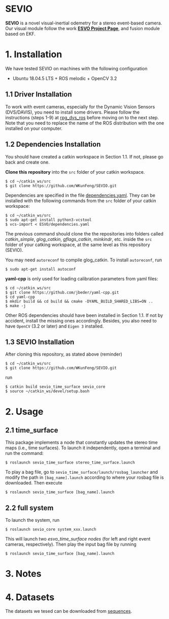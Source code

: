# SEVIO

**SEVIO** is a novel visual-inertial odemetry for a stereo event-based camera. Our visual module follow the work **[ESVO Project Page](https://sites.google.com/view/esvo-project-page/home)**, and fusion module based on EKF.

# 1. Installation

We have tested SEVIO on machines with the following configuration
* Ubuntu 18.04.5 LTS + ROS melodic + OpenCV 3.2

## 1.1 Driver Installation

To work with event cameras, especially for the Dynamic Vision Sensors (DVS/DAVIS), you need to install some drivers. Please follow the instructions (steps 1-9) at [rpg_dvs_ros](https://github.com/uzh-rpg/rpg_dvs_ros) before moving on to the next step. Note that you need to replace the name of the ROS distribution with the one installed on your computer.

## 1.2 Dependencies Installation

You should have created a catkin workspace in Section 1.1. If not, please go back and create one.

**Clone this repository** into the `src` folder of your catkin workspace.

	$ cd ~/catkin_ws/src 
	$ git clone https://github.com/WKunFeng/SEVIO.git

Dependencies are specified in the file [dependencies.yaml](dependencies.yaml). They can be installed with the following commands from the `src` folder of your catkin workspace:

	$ cd ~/catkin_ws/src
	$ sudo apt-get install python3-vcstool
	$ vcs-import < ESVO/dependencies.yaml

The previous command should clone the the repositories into folders called *catkin_simple*, *glog_catkin*, *gflags_catkin*, *minkindr*, etc. inside the `src` folder of your catking workspace, at the same level as this repository (SEVIO).

You may need `autoreconf` to compile glog_catkin. To install `autoreconf`, run
    
	$ sudo apt-get install autoconf


**yaml-cpp** is only used for loading calibration parameters from yaml files:

	$ cd ~/catkin_ws/src 
	$ git clone https://github.com/jbeder/yaml-cpp.git
	$ cd yaml-cpp
	$ mkdir build && cd build && cmake -DYAML_BUILD_SHARED_LIBS=ON ..
	$ make -j

Other ROS dependencies should have been installed in Section 1.1. 
If not by accident, install the missing ones accordingly.
Besides, you also need to have `OpenCV` (3.2 or later) and `Eigen 3` installed.

## 1.3 SEVIO Installation

After cloning this repository, as stated above (reminder)

	$ cd ~/catkin_ws/src 
	$ git clone https://github.com/WKunFeng/SEVIO.git
	
run

	$ catkin build sevio_time_surface sevio_core
	$ source ~/catkin_ws/devel/setup.bash


# 2. Usage

## 2.1 time_surface
This package implements a node that constantly updates the stereo time maps (i.e., time surfaces). To launch it independently, open a terminal and run the command:

    $ roslaunch sevio_time_surface stereo_time_surface.launch
    
To play a bag file, go to `sevio_time_surface/launch/rosbag_launcher` and modify the path in 
`[bag_name].launch` according to where your rosbag file is downloaded. Then execute

    $ roslaunch sevio_time_surface [bag_name].launch
    
## 2.2 full system

To launch the system, run

    $ roslaunch sevio_core system_xxx.launch

This will launch two *esvo_time_surface nodes* (for left and right event cameras, respectively). Then play the input bag file by running

    $ roslaunch sevio_time_surface [bag_name].launch


# 3. Notes



# 4. Datasets

The datasets we tesed can be downloaded from [sequences](https://drive.google.com/drive/folders/10HZ-sf0k96WDxMqyBHkDM14BgsFZoF45?usp=share_link).

